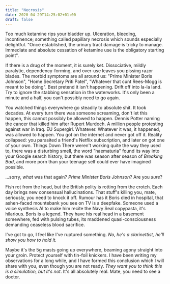 ```yaml
---
title: "Necrosis"
date: 2020-04-29T14:25:02+01:00
draft: false
---
```

Too much ketamine rips your bladder up. Ulceration, bleeding, incontinence; something called papillary necrosis which sounds especially delightful. "Once established, the urinary tract damage is tricky to manage. Immediate and absolute cessation of ketamine use is the obligatory starting point".

If there is a drug of the moment, it is surely ket. Dissociative, mildly paralytic, dependency-forming, and over-use leaves you pissing razor blades. The morbid symptoms are all around us: "Prime Minister Boris Johnson", "Home Secretary Priti Patel", "Whatever that cunt Rees-Mogg is meant to be doing". Best pretend it isn't happening. Drift off into la-la land. Try to ignore the stabbing sensation in the waterworks. It's only been a minute and a half, you can't possibly need to go again.

You watched things everywhere go steadily to absolute shit. It took decades. At every turn there was someone screaming, don't let this happen, this cannot possibly be allowed to happen. Dennis Potter naming the cancer that killed him after Rupert Murdoch. A million people protesting against war in Iraq. EU Supergirl. Whatever. Whatever it was, it happened, was allowed to happen. You got on the internet and never got off it. Reality collapsed: you parasited a friend's Netflix subscription, and later on got one of your own. Things Down There weren't working quite the way they used to, there was a disturbing smell, the word "haematuria" found its way into your Google search history, but there was season after season of _Breaking Bad_, and more porn than your teenage self could ever have imagined possible.

...sorry, _what_ was that again? _Prime Minister Boris Johnson_? Are you _sure_?

Fish rot from the head, but the British polity is rotting from the crotch. Each day brings new consensual hallucinations. That stuff's killing you, mate, seriously, you need to knock it off. Rumour has it Boris died in hospital, that ashen-faced mountebank you see on TV is a deepfake. Someone used a voice synthesis AI to make him recite the Navy Seal copypasta, it's hilarious. Boris is a legend. They have his real head in a basement somewhere, fed with pulsing tubes, its maddened quasi-consciousness demanding ceaseless blood sacrifice.

I've got to go, I feel like I've ruptured something. _No, he's a clarinettist, he'll show you how to hold it._

Maybe it's the 5g masts going up everywhere, beaming agony straight into your groin. Protect yourself with tin-foil knickers. I have been writing my observations for a long while, and I have formed this conclusion which I will share with you, even though you are not ready. _They want you to think this is a simulation, but it's not_. It's all absolutely real. Mate, you need to see a doctor.
